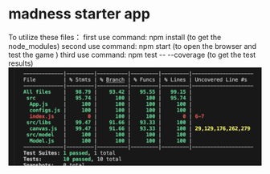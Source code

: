 # madness starter app

To utilize these files：
first use command: npm install (to get the node_modules)
second use command: npm start (to open the browser and test the game )
third use command: npm test -- --coverage (to get the test results)
![Alt text](image.png)
